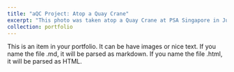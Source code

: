 ```yaml
---
title: "aQC Project: Atop a Quay Crane"
excerpt: "This photo was taken atop a Quay Crane at PSA Singapore in July 2024. <br/><img src='/images/Yuanzhe_2024_PSA.jpg'>"
collection: portfolio
---
```


This is an item in your portfolio. It can be have images or nice text. If you name the file .md, it will be parsed as markdown. If you name the file .html, it will be parsed as HTML. 
